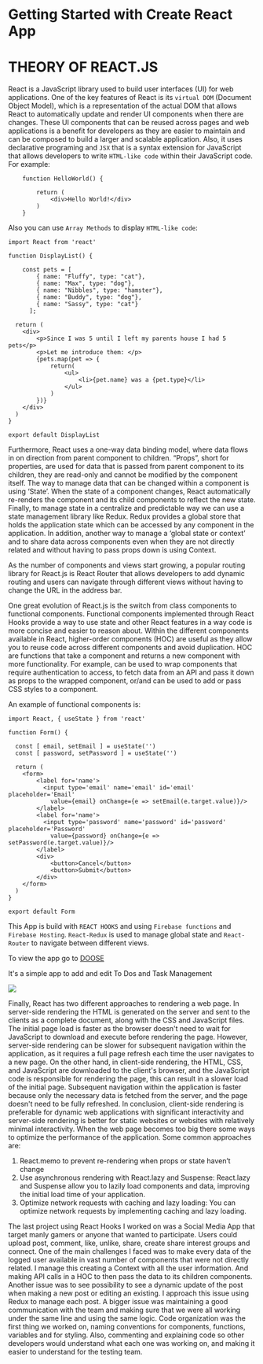 # Getting Started with Create React App
# THEORY OF REACT.JS

React is a JavaScript library used to build user interfaces (UI) for web applications. One of the key features of React is its `virtual DOM` (Document Object Model), which is a representation of the actual DOM that allows React to automatically update and render UI components when there are changes. These UI components that can be reused across pages and web applications is a benefit for developers as they are easier to maintain and can be composed to build a larger and scalable application. 
Also, it uses declarative programing and `JSX` that is a syntax extension for JavaScript that allows developers to write `HTML-like code` within their JavaScript code. For example:

```
    function HelloWorld() {

        return (
            <div>Hello World!</div>
        )
    }
```
Also you can use `Array Methods` to display `HTML-like code`:

```
import React from 'react'

function DisplayList() {

    const pets = [
        { name: "Fluffy", type: "cat"},
        { name: "Max", type: "dog"},
        { name: "Nibbles", type: "hamster"},
        { name: "Buddy", type: "dog"},
        { name: "Sassy", type: "cat"}
      ];
      
  return (
    <div>
        <p>Since I was 5 until I left my parents house I had 5 pets</p>
        <p>Let me introduce them: </p>
        {pets.map(pet => {
            return(
                <ul>
                    <li>{pet.name} was a {pet.type}</li>
                </ul>
            )
        })}
    </div>
  )
}

export default DisplayList
```

Furthermore, React uses a one-way data binding model, where data flows in on direction from parent component to children. “Props”, short for properties, are used for data that is passed from parent component to its children, they are read-only and cannot be modified by the component itself. 
The way to manage data that can be changed within a component is using ‘State’. When the state of a component changes, React automatically re-renders the component and its child components to reflect the new state. Finally, to manage state in a centralize and predictable way we can use a state management library like Redux. Redux provides a global store that holds the application state which can be accessed by any component in the application. In addition, another way to manage a ‘global state or context’ and to share data across components even when they are not directly related and without having to pass props down is using Context. 

As the number of components and views start growing, a popular routing library for React.js is React Router that allows developers to add dynamic routing and users can navigate through different views without having to change the URL in the address bar.  

One great evolution of React.js is the switch from class components to functional components. Functional components implemented through React Hooks provide a way to use state and other React features in a way code is more concise and easier to reason about. 
Within the different components available in React, higher-order components (HOC) are useful as they allow you to reuse code across different components and avoid duplication. HOC are functions that take a component and returns a new component with more functionality. For example, can be used to wrap components that require authentication to access, to fetch data from an API and pass it down as props to the wrapped component, or/and can be used to add or pass CSS styles to a component.

An example of functional components is: 

```
import React, { useState } from 'react'

function Form() {

  const [ email, setEmail ] = useState('')
  const [ password, setPassword ] = useState('')

  return (
    <form>
        <label for='name'>
          <input type='email' name='email' id='email' placeholder='Email' 
            value={email} onChange={e => setEmail(e.target.value)}/>
        </label>
        <label for='name'>
          <input type='password' name='password' id='password' placeholder='Password' 
            value={password} onChange={e => setPassword(e.target.value)}/>
        </label>
        <div>
            <button>Cancel</button>
            <button>Submit</button>
        </div>
    </form>
  )
}

export default Form
```
This App is build with `REACT HOOKS` and using `Firebase functions` and `Firebase Hosting`. 
`React-Redux` is used to manage global state and `React-Router` to navigate between different views. 

To view the app go to [DOOSE](https://doose-manager.web.app/)

It's a simple app to add and edit To Dos and Task Management

![](https://res.cloudinary.com/dgamncxcz/image/upload/v1683805321/Screen_Shot_2023-05-11_at_12.41.10_erfewy.png)


Finally, React has two different approaches to rendering a web page. In server-side rendering the HTML is generated on the server and sent to the clients as a complete document, along with the CSS and JavaScript files. The initial page load is faster as the browser doesn't need to wait for JavaScript to download and execute before rendering the page. However, server-side rendering can be slower for subsequent navigation within the application, as it requires a full page refresh each time the user navigates to a new page. 
On the other hand, in client-side rendering, the HTML, CSS, and JavaScript are downloaded to the client's browser, and the JavaScript code is responsible for rendering the page, this can result in a slower load of the initial page. Subsequent navigation within the application is faster because only the necessary data is fetched from the server, and the page doesn't need to be fully refreshed.
In conclusion, client-side rendering is preferable for dynamic web applications with significant interactivity and server-side rendering is better for static websites or websites with relatively minimal interactivity.
When the web page becomes too big there some ways to optimize the performance of the application. Some common approaches are:

1.	React.memo to prevent re-rendering when props or state haven’t change
2.	Use asynchronous rendering with React.lazy and Suspense: React.lazy and Suspense allow you to lazily load components and data, improving the initial load time of your application. 
3.	Optimize network requests with caching and lazy loading: You can optimize network requests by implementing caching and lazy loading.


The last project using React Hooks I worked on was a Social Media App that target manly gamers or anyone that wanted to participate. Users could upload post, comment, like, unlike, share, create share interest groups and connect. One of the main challenges I faced was to make every data of the logged user available in vast number of components that were not directly related. I manage this creating a Context with all the user information. And making API calls in a HOC to then pass the data to its children components. Another issue was to see possibility to see a dynamic update of the post when making a new post or editing an existing. I approach this issue using Redux to manage each post. 
A bigger issue was maintaining a good communication with the team and making sure that we were all working under the same line and using the same logic. Code organization was the first thing we worked on, naming conventions for components, functions, variables and for styling. Also, commenting and explaining code so other developers would understand what each one was working on, and making it easier to understand for the testing team. 

